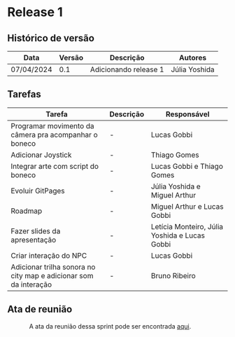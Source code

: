 # Release 1

## Histórico de versão

|Data|Versão|Descrição|Autores|
|--|--|--|--|
|07/04/2024|0.1|Adicionando release 1|Júlia Yoshida|

## Tarefas

|Tarefa|Descrição|Responsável|
|--|--|--|
|Programar movimento da câmera pra acompanhar o boneco|-|Lucas Gobbi|
|Adicionar Joystick|-|Thiago Gomes|
|Integrar arte com script do boneco|-|Lucas Gobbi e Thiago Gomes|
|Evoluir GitPages|-|Júlia Yoshida e Miguel Arthur|
|Roadmap|-|Miguel Arthur e Lucas Gobbi|
|Fazer slides da apresentação|-|Letícia Monteiro, Júlia Yoshida e Lucas Gobbi|
|Criar interação do NPC|-|Lucas Gobbi|
|Adicionar trilha sonora no city map e adicionar som da interação|-|Bruno Ribeiro|

## Ata de reunião

<p style="text-indent: 50px;text-align: justify;"> A ata da reunião dessa sprint pode ser encontrada <a href="https://github.com/ResidenciaTICBrisa/T2G6-Jogo-Unity-BOSS/blob/2eeee920be9a4bb699e7449aa40744d0f6a1408d/docs/ATAS/ATA%20-%2002_04.pdf" target="_blank">aqui</a>.</p>